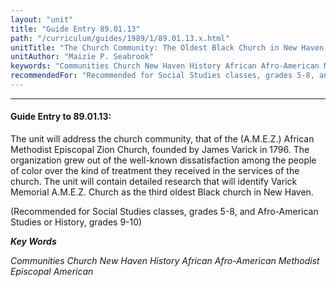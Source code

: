 ```yaml
---
layout: "unit"
title: "Guide Entry 89.01.13"
path: "/curriculum/guides/1989/1/89.01.13.x.html"
unitTitle: "The Church Community: The Oldest Black Church in New Haven, Past and Present"
unitAuthor: "Maizie P. Seabrook"
keywords: "Communities Church New Haven History African Afro-American Methodist Episcopal American"
recommendedFor: "Recommended for Social Studies classes, grades 5-8, and Afro-American Studies or History, grades 9-10"
---
```

<body>
<hr/>
<h4>
Guide Entry to 89.01.13:
</h4>
The unit will address the church community, that of the (A.M.E.Z.) African Methodist Episcopal Zion Church, founded by James Varick in 1796. The organization grew out of the well-known dissatisfaction among the people of color over the kind of treatment they received in the services of the church. The unit will contain detailed research that will identify Varick Memorial A.M.E.Z. Church as the third oldest Black church in New Haven.
<p>
(Recommended for Social Studies classes, grades 5-8, and Afro-American Studies or History, grades 9-10)
</p>
<p>
<b>
<i>
Key Words
</i>
</b>
<br/>
</p>
<p>
<i>
Communities Church New Haven History African Afro-American Methodist Episcopal American
</i>
</p>
</body>